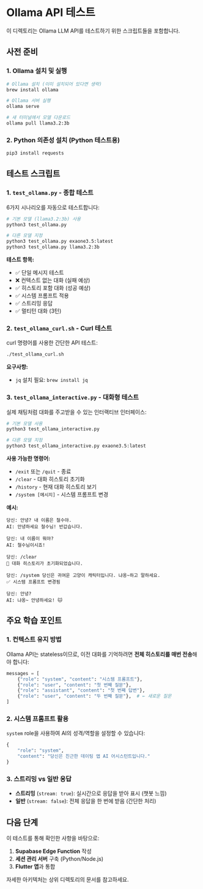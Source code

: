 # Ollama API 테스트

이 디렉토리는 Ollama LLM API를 테스트하기 위한 스크립트들을 포함합니다.

## 사전 준비

### 1. Ollama 설치 및 실행

```bash
# Ollama 설치 (이미 설치되어 있다면 생략)
brew install ollama

# Ollama 서버 실행
ollama serve

# 새 터미널에서 모델 다운로드
ollama pull llama3.2:3b
```

### 2. Python 의존성 설치 (Python 테스트용)

```bash
pip3 install requests
```

## 테스트 스크립트

### 1. `test_ollama.py` - 종합 테스트

6가지 시나리오를 자동으로 테스트합니다:

```bash
# 기본 모델 (llama3.2:3b) 사용
python3 test_ollama.py

# 다른 모델 지정
python3 test_ollama.py exaone3.5:latest
python3 test_ollama.py llama3.2:3b
```

**테스트 항목:**
- ✅ 단일 메시지 테스트
- ❌ 컨텍스트 없는 대화 (실패 예상)
- ✅ 히스토리 포함 대화 (성공 예상)
- ✅ 시스템 프롬프트 적용
- ✅ 스트리밍 응답
- ✅ 멀티턴 대화 (3턴)

### 2. `test_ollama_curl.sh` - Curl 테스트

curl 명령어를 사용한 간단한 API 테스트:

```bash
./test_ollama_curl.sh
```

**요구사항:**
- `jq` 설치 필요: `brew install jq`

### 3. `test_ollama_interactive.py` - 대화형 테스트

실제 채팅처럼 대화를 주고받을 수 있는 인터랙티브 인터페이스:

```bash
# 기본 모델 사용
python3 test_ollama_interactive.py

# 다른 모델 지정
python3 test_ollama_interactive.py exaone3.5:latest
```

**사용 가능한 명령어:**
- `/exit` 또는 `/quit` - 종료
- `/clear` - 대화 히스토리 초기화
- `/history` - 현재 대화 히스토리 보기
- `/system [메시지]` - 시스템 프롬프트 변경

**예시:**
```
당신: 안녕? 내 이름은 철수야.
AI: 안녕하세요 철수님! 반갑습니다.

당신: 내 이름이 뭐야?
AI: 철수님이시죠!

당신: /clear
🧹 대화 히스토리가 초기화되었습니다.

당신: /system 당신은 귀여운 고양이 캐릭터입니다. 냐옹~하고 말하세요.
✅ 시스템 프롬프트 변경됨

당신: 안녕?
AI: 냐옹~ 안녕하세요! 🐱
```

## 주요 학습 포인트

### 1. 컨텍스트 유지 방법

Ollama API는 stateless이므로, 이전 대화를 기억하려면 **전체 히스토리를 매번 전송**해야 합니다:

```python
messages = [
    {"role": "system", "content": "시스템 프롬프트"},
    {"role": "user", "content": "첫 번째 질문"},
    {"role": "assistant", "content": "첫 번째 답변"},
    {"role": "user", "content": "두 번째 질문"},  # ← 새로운 질문
]
```

### 2. 시스템 프롬프트 활용

`system` role을 사용하여 AI의 성격/역할을 설정할 수 있습니다:

```python
{
    "role": "system",
    "content": "당신은 친근한 데이팅 앱 AI 어시스턴트입니다."
}
```

### 3. 스트리밍 vs 일반 응답

- **스트리밍** (`stream: true`): 실시간으로 응답을 받아 표시 (챗봇 느낌)
- **일반** (`stream: false`): 전체 응답을 한 번에 받음 (간단한 처리)

## 다음 단계

이 테스트를 통해 확인한 사항을 바탕으로:

1. **Supabase Edge Function** 작성
2. **세션 관리 서버** 구축 (Python/Node.js)
3. **Flutter 앱**과 통합

자세한 아키텍처는 상위 디렉토리의 문서를 참고하세요.
